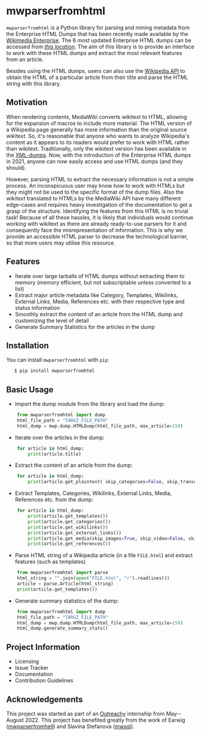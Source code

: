# mwparserfromhtml

`mwparserfromhtml` is a Python library for parsing and mining metadata from the Enterprise HTML Dumps that has been recently made available by the [Wikimedia Enterprise](https://enterprise.wikimedia.com/). The 6 most updated Enterprise HTML dumps can be accessed from [*this location*](https://dumps.wikimedia.org/other/enterprise_html/runs/). The aim of this library is to provide an interface to work with these HTML dumps and extract the most relevant features from an article.

Besides using the HTML dumps, users can also use the [Wikipedia API](https://en.wikipedia.org/api/rest_v1/#/Page%20content/get_page_html__title_) to obtain the HTML of a particular article from their title and parse the HTML string with this library.

## Motivation
When rendering contents, MediaWiki converts wikitext to HTML, allowing for the expansion of macros to include more material. The HTML version of a Wikipedia page generally has more information than the original source wikitext. So, it's reasonable that anyone who wants to analyze Wikipedia's content as it appears to its readers would prefer to work with HTML rather than wikitext. Traditionally, only the wikitext version has been available in the [XML-dumps](https://dumps.wikimedia.org/backup-index.html). Now, with the introduction of the Enterprise HTML dumps in 2021, anyone can now easily access and use HTML dumps (and they should). 

However, parsing HTML to extract the necessary information is not a simple process. An inconspicuous user may know how to work with HTMLs but they might not be used to the specific format of the dump files. Also the wikitext translated to HTMLs by the MediaWiki API have many different edge-cases and requires heavy investigation of the documentation to get a grasp of the structure. Identifying the features from this HTML is no trivial task! Because of all these hassles, it is likely that individuals would continue working with wikitext as there are already ready-to-use parsers for it and consequently face the misrepresentation of information. This is why we provide an accessible HTML parser to decrease the technological barrier, so that more users may utilise this resource. 

## Features
* Iterate over large tarballs of HTML dumps without extracting them to memory (memory efficient, but not subscriptable unless converted to a list)
* Extract major article metadata like Category, Templates, Wikilinks, External Links, Media, References etc. with their respective type and status information
* Smoothly extract the content of an article from the HTML dump and customizing the level of detail
* Generate Summary Statistics for the articles in the dump


## Installation

You can install ``mwparserfromhtml`` with ``pip``:

```bash
   $ pip install mwparserfromhtml
```

## Basic Usage 

* Import the dump module from the library and load the dump:

```python
    from mwparserfromhtml import dump
    html_file_path = "TARGZ_FILE_PATH"
    html_dump = mwp.dump.HTMLDump(html_file_path, max_article=150)
```

* Iterate over the articles in the dump:

```python
    for article in html_dump:
        print(article.title)
```

* Extract the content of an article from the dump:

```python
    for article in html_dump:
        print(article.get_plaintext( skip_categories=False, skip_transclusion=False, skip_headers=False))
```

* Extract Templates, Categories, Wikilinks, External Links, Media, References etc. from the dump:

```python
    for article in html_dump:
        print(article.get_templates())
        print(article.get_categories())
        print(article.get_wikilinks())
        print(article.get_external_links())
        print(article.get_media(skip_images=True, skip_video=False, skip_audio=False))
        print(article.get_references())
```

* Parse HTML string of a Wikipedia article (in a file `FILE.html`) and extract features (such as templates) 
```python
    from mwparserfromhtml import parse
    html_string = "".join(open("FILE.html", "r").readlines())
    article = parse.Article(html_string)
    print(article.get_templates())
```

* Generate summary statistics of the dump:

```python
    from mwparserfromhtml import dump
    html_file_path = "TARGZ_FILE_PATH"
    html_dump = mwp.dump.HTMLDump(html_file_path, max_article=150)
    html_dump.generate_summary_stats()
```
## Project Information 
- Licensing 
- Issue Tracker 
- Documentation 
- Contribution Guidelines
 
## Acknowledgements

This project was started as part of an [Outreachy](https://www.outreachy.org/) internship from May--August 2022. This project has benefited greatly from the work of Earwig ([mwparserfromhell](https://github.com/earwig/mwparserfromhell)) and Slavina Stefanova ([mwsql](https://github.com/mediawiki-utilities/python-mwsql)). 
